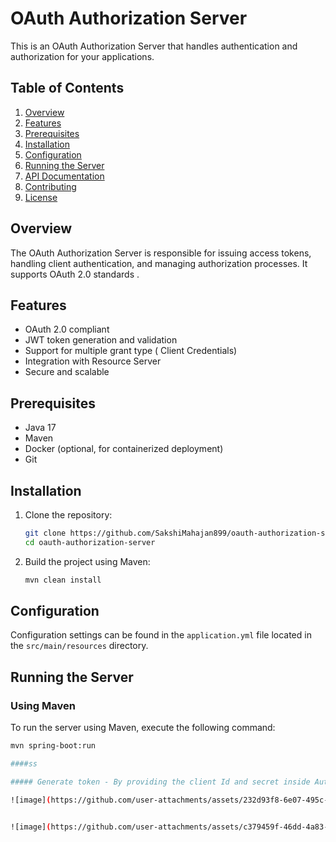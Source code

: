 # OAuth Authorization Server

This is an OAuth Authorization Server that handles authentication and authorization for your applications.

## Table of Contents

1. [Overview](#overview)
2. [Features](#features)
3. [Prerequisites](#prerequisites)
4. [Installation](#installation)
5. [Configuration](#configuration)
6. [Running the Server](#running-the-server)
7. [API Documentation](#api-documentation)
8. [Contributing](#contributing)
9. [License](#license)

## Overview

The OAuth Authorization Server is responsible for issuing access tokens, handling client authentication, and managing authorization processes. It supports OAuth 2.0 standards .

## Features

- OAuth 2.0 compliant
- JWT token generation and validation
- Support for multiple grant type ( Client Credentials)
- Integration with Resource Server
- Secure and scalable

## Prerequisites

- Java 17 
- Maven 
- Docker (optional, for containerized deployment)
- Git

## Installation

1. Clone the repository:

    ```sh
    git clone https://github.com/SakshiMahajan899/oauth-authorization-server.git
    cd oauth-authorization-server
    ```

2. Build the project using Maven:

    ```sh
    mvn clean install
    ```

## Configuration

Configuration settings can be found in the `application.yml` file located in the `src/main/resources` directory. 

## Running the Server

### Using Maven

To run the server using Maven, execute the following command:

```sh
mvn spring-boot:run

####ss

##### Generate token - By providing the client Id and secret inside Authorization and provide the scope and granttype inside Body select  x-www-form-urlencoded. Refer the screenprint below

![image](https://github.com/user-attachments/assets/232d93f8-6e07-495c-8e51-27244a328059)


![image](https://github.com/user-attachments/assets/c379459f-46dd-4a83-9618-3cf58a0434a8)



